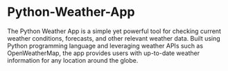 # Python-Weather-App
 The Python Weather App is a simple yet powerful tool for checking current weather conditions, forecasts, and other relevant weather data. Built using Python programming language and leveraging weather APIs such as OpenWeatherMap, the app provides users with up-to-date weather information for any location around the globe.

  
